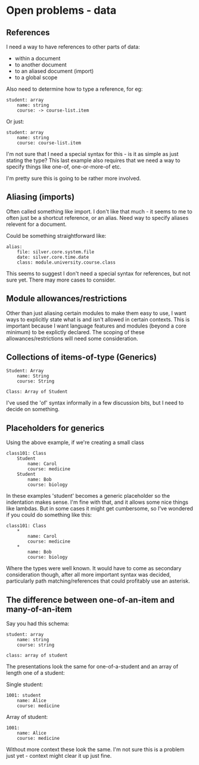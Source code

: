 Open problems - data
====================



References
----------

I need a way to have references to other parts of data:

* within a document
* to another document
* to an aliased document (import)
* to a global scope

Also need to determine how to type a reference, for eg:

	student: array
		name: string
		course: -> course-list.item

Or just:

	student: array
		name: string
		course: course-list.item


I'm not sure that I need a special syntax for this - is it as simple as just stating the type?
This last example also requires that we need a way to specify things like one-of, one-or-more-of etc.

I'm pretty sure this is going to be rather more involved.



Aliasing (imports)
------------------
Often called something like import. I don't like that much - it seems to me to often just be a shortcut reference, or an alias.
Need way to specify aliases relevent for a document.

Could be something straightforward like:

	alias:
		file: silver.core.system.file
		date: silver.core.time.date
		class: module.university.course.class

This seems to suggest I don't need a special syntax for references, but not sure yet.
There may more cases to consider.


Module allowances/restrictions
------------------------------

Other than just aliasing certain modules to make them easy to use, I want ways to explicitly state what is and isn't allowed in certain contexts.
This is important because I want language features and modules (beyond a core minimum) to be explictly declared.
The scoping of these allowances/restrictions will need some consideration.


Collections of items-of-type (Generics)
---------------------------------------

	Student: Array
		name: String
		course: String

	Class: Array of Student

I've used the 'of' syntax informally in a few discussion bits, but I need to decide on something.


Placeholders for generics
-------------------------

Using the above example, if we're creating a small class

	class101: Class
		Student
			name: Carol
			course: medicine
		Student
			name: Bob
			course: biology

In these examples 'student' becomes a generic placeholder so the indentation makes sense.
I'm fine with that, and it allows some nice things like lambdas.
But in some cases it might get cumbersome, so I've wondered if you could do something like this:

	class101: Class
		*
			name: Carol
			course: medicine
		*
			name: Bob
			course: biology

Where the types were well known.
It would have to come as secondary consideration though, after all more important syntax was decided, particularly path matching/references that could profitably use an asterisk.


The difference between one-of-an-item and many-of-an-item
---------------------------------------------------------

Say you had this schema:

	student: array
		name: string
		course: string

	class: array of student

The presentations look the same for one-of-a-student and an array of length one of a student:

Single student:


	1001: student
		name: Alice
		course: medicine


Array of student:

	1001:
		name: Alice
		course: medicine

Without more context these look the same.
I'm not sure this is a problem just yet - context might clear it up just fine.
